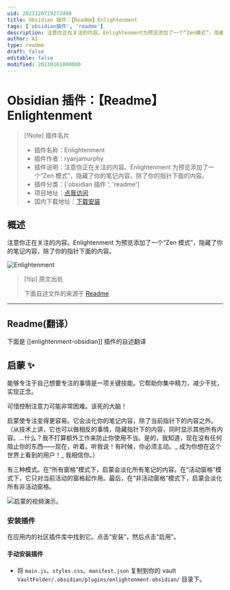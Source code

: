 ```yaml
---
uid: 2023120719273498
title: Obsidian 插件：【Readme】Enlightenment
tags: ['obsidian插件', 'readme']
description: 注意你正在关注的内容。Enlightenment为预览添加了一个“Zen模式”，隐藏了你的笔记内容，除了你的指针下面的内容。
author: AI
type: readme
draft: false
editable: false
modified: 20230101000000
---
```


# Obsidian 插件：【Readme】Enlightenment

> [!Note] 插件名片
> - 插件名称：Enlightenment
> - 插件作者：ryanjamurphy
> - 插件说明：注意你正在关注的内容。Enlightenment 为预览添加了一个“Zen 模式”，隐藏了你的笔记内容，除了你的指针下面的内容。
> - 插件分类：['obsidian 插件 ', 'readme']
> - 项目地址：[点我访问](https://github.com/ryanjamurphy/enlightenment-obsidian)
> - 国内下载地址：[下载安装](https://pkmer.cn/products/plugin/pluginMarket/?enlightenment-obsidian)

## 概述

注意你正在关注的内容。Enlightenment 为预览添加了一个“Zen 模式”，隐藏了你的笔记内容，除了你的指针下面的内容。

![Enlightenment](https://cdn.pkmer.cn/covers/enlightenment-obsidian_new.gif!pkmer)

> [!tip] 原文出处
>
>下面自述文件的来源于 [Readme](https://ghproxy.net/https://raw.githubusercontent.com/ryanjamurphy/enlightenment-obsidian/master/README.md)
>

---

## Readme(翻译）

下面是 [[enlightenment-obsidian]] 插件的自述翻译

## 启蒙 ✨

能够专注于自己想要专注的事情是一项关键技能。它帮助你集中精力，减少干扰，实现正念。

可惜控制注意力可能非常困难。该死的大脑！

启蒙使专注变得更容易。它会淡化你的笔记内容，除了当前指针下的内容之外。（从技术上讲，它也可以做相反的事情，隐藏指针下的内容，同时显示其他所有内容。...什么？我不打算额外工作来防止你使用不当。是的，我知道，现在没有任何阻止你的东西——现在，听着。听我说！有时候，你必须主动。_ 成为你想在这个世界上看到的用户！_ 我相信你。）

有三种模式。在“所有窗格”模式下，启蒙会淡化所有笔记的内容。在“活动窗格”模式下，它只对当前活动的窗格起作用。最后，在“非活动窗格”模式下，启蒙会淡化所有非活动窗格。

![启蒙的视频演示。](https://cdn.pkmer.cn/covers/enlightenment-obsidian_1_0.gif!pkmer)

### 安装插件

在应用内的社区插件库中找到它。点击“安装”，然后点击“启用”。

#### 手动安装插件

- 将 `main.js`、`styles.css`、`manifest.json` 复制到你的 vault `VaultFolder/.obsidian/plugins/enlightenment-obsidian/` 目录下。



